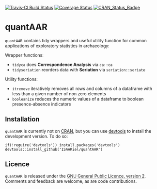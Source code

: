 [![Travis-CI Build Status](https://travis-ci.org/ISAAKiel/quantAAR.svg?branch=master)](https://travis-ci.org/ISAAKiel/quantAAR) [![Coverage Status](https://img.shields.io/codecov/c/github/ISAAKiel/quantAAR/master.svg)](https://codecov.io/github/ISAAKiel/quantAAR?branch=master) [![CRAN\_Status\_Badge](http://www.r-pkg.org/badges/version/quantAAR)](http://cran.r-project.org/package=quantAAR)

# quantAAR

`quantAAR` contains tidy wrappers and useful utility function for common applications of exploratory statistics in archaeology:

Wrapper functions:

- `tidyca` does **Correspondence Analysis** via `ca::ca`
- `tidyseriation` reorders data with **Seriation** via `seriation::seriate`

Utility functions:

- `itremove` iteratively removes all rows and columns of a dataframe with less than a given number of non zero elements
- `booleanize` reduces the numeric values of a dataframe to boolean presence-absence indicators

## Installation

`quantAAR` is currently not on [CRAN](http://cran.r-project.org/), but you can use [devtools](http://cran.r-project.org/web/packages/devtools/index.html) to install the development version. To do so:

    if(!require('devtools')) install.packages('devtools')
    devtools::install_github('ISAAKiel/quantAAR')

## Licence

`quantAAR` is released under the [GNU General Public Licence, version 2](http://www.r-project.org/Licenses/GPL-2). Comments and feedback are welcome, as are code contributions.
